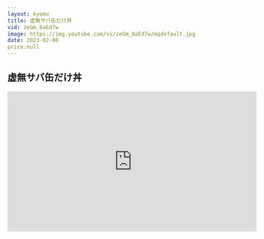 ```yaml
---
layout: kyomu
title: 虚無サバ缶だけ丼
vid: zeGm_8aEd7w
image: https://img.youtube.com/vi/zeGm_8aEd7w/mqdefault.jpg
date: 2023-02-08
price:null
---
```


## 虚無サバ缶だけ丼

<div class="youtube">
  <iframe width="560" height="315" src="https://www.youtube.com/embed/zeGm_8aEd7w" frameborder="0" allow="accelerometer; autoplay; encrypted-media; gyroscope; picture-in-picture" allowfullscreen></iframe>
</div>
